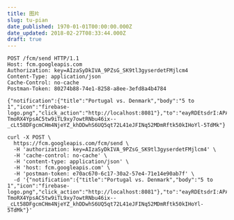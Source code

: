 ```yaml
---
title: 图片
slug: tu-pian
date_published: 1970-01-01T00:00:00.000Z
date_updated: 2018-02-27T08:33:44.000Z
draft: true
---
```


    POST /fcm/send HTTP/1.1
    Host: fcm.googleapis.com
    Authorization: key=AIzaSyDkIVA_9PZsG_SK9tl3gyserdetFMjlcm4
    Content-Type: application/json
    Cache-Control: no-cache
    Postman-Token: 80274b88-74e1-8258-a8ee-3efd8a4b4784
    
    {"notification":{"title":"Portugal vs. Denmark","body":"5 to 1","icon":"firebase-logo.png","click_action":"http://localhost:8081"},"to":"eayRDEtsdrI:APA91bFCKZPadYZMkA4B7I8V13R6gUaRLOlo-TmoRX4YpsAC5tw9iTL9xy7owtRNbu46ix--_cLt58DFgcmCHm4NjeYZ_khDDwhS6UQ5qt72L41eJFINq52MDmRftk50kIHoYl-5TdMk"}
    
    curl -X POST \
      https://fcm.googleapis.com/fcm/send \
      -H 'authorization: key=AIzaSyDkIVA_9PZsG_SK9tl3gyserdetFMjlcm4' \
      -H 'cache-control: no-cache' \
      -H 'content-type: application/json' \
      -H 'host: fcm.googleapis.com' \
      -H 'postman-token: e70ac670-6c17-30a2-57e4-71e14e90ab7f' \
      -d '{"notification":{"title":"Portugal vs. Denmark","body":"5 to 1","icon":"firebase-logo.png","click_action":"http://localhost:8081"},"to":"eayRDEtsdrI:APA91bFCKZPadYZMkA4B7I8V13R6gUaRLOlo-TmoRX4YpsAC5tw9iTL9xy7owtRNbu46ix--_cLt58DFgcmCHm4NjeYZ_khDDwhS6UQ5qt72L41eJFINq52MDmRftk50kIHoYl-5TdMk"}'
    
    
